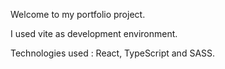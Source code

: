 Welcome to my portfolio project.

I used vite as development environment.

Technologies used : React, TypeScript and SASS.
